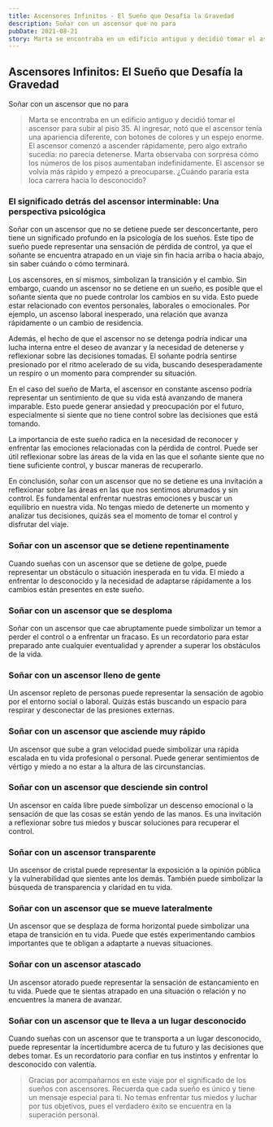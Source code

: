 ```yaml
---
title: Ascensores Infinitos - El Sueño que Desafía la Gravedad
description: Soñar con un ascensor que no para
pubDate: 2021-08-21
story: Marta se encontraba en un edificio antiguo y decidió tomar el ascensor para subir al piso 35. Al ingresar, notó que el ascensor tenía una apariencia diferente, con botones de colores y un espejo enorme. El ascensor comenzó a ascender rápidamente, pero algo extraño sucedía, no parecía detenerse. Marta observaba con sorpresa cómo los números de los pisos aumentaban indefinidamente. El ascensor se volvía más rápido y empezó a preocuparse. ¿Cuándo pararía esta loca carrera hacia lo desconocido?
---
```

## Ascensores Infinitos: El Sueño que Desafía la Gravedad

Soñar con un ascensor que no para

> Marta se encontraba en un edificio antiguo y decidió tomar el ascensor para subir al piso 35. Al ingresar, notó que el ascensor tenía una apariencia diferente, con botones de colores y un espejo enorme. El ascensor comenzó a ascender rápidamente, pero algo extraño sucedía: no parecía detenerse. Marta observaba con sorpresa cómo los números de los pisos aumentaban indefinidamente. El ascensor se volvía más rápido y empezó a preocuparse. ¿Cuándo pararía esta loca carrera hacia lo desconocido?

### El significado detrás del ascensor interminable: Una perspectiva psicológica

Soñar con un ascensor que no se detiene puede ser desconcertante, pero tiene un significado profundo en la psicología de los sueños. Este tipo de sueño puede representar una sensación de pérdida de control, ya que el soñante se encuentra atrapado en un viaje sin fin hacia arriba o hacia abajo, sin saber cuándo o cómo terminará.

Los ascensores, en sí mismos, simbolizan la transición y el cambio. Sin embargo, cuando un ascensor no se detiene en un sueño, es posible que el soñante sienta que no puede controlar los cambios en su vida. Esto puede estar relacionado con eventos personales, laborales o emocionales. Por ejemplo, un ascenso laboral inesperado, una relación que avanza rápidamente o un cambio de residencia.

Además, el hecho de que el ascensor no se detenga podría indicar una lucha interna entre el deseo de avanzar y la necesidad de detenerse y reflexionar sobre las decisiones tomadas. El soñante podría sentirse presionado por el ritmo acelerado de su vida, buscando desesperadamente un respiro o un momento para comprender su situación.

En el caso del sueño de Marta, el ascensor en constante ascenso podría representar un sentimiento de que su vida está avanzando de manera imparable. Esto puede generar ansiedad y preocupación por el futuro, especialmente si siente que no tiene control sobre las decisiones que está tomando.

La importancia de este sueño radica en la necesidad de reconocer y enfrentar las emociones relacionadas con la pérdida de control. Puede ser útil reflexionar sobre las áreas de la vida en las que el soñante siente que no tiene suficiente control, y buscar maneras de recuperarlo.

En conclusión, soñar con un ascensor que no se detiene es una invitación a reflexionar sobre las áreas en las que nos sentimos abrumados y sin control. Es fundamental enfrentar nuestras emociones y buscar un equilibrio en nuestra vida. No tengas miedo de detenerte un momento y analizar tus decisiones, quizás sea el momento de tomar el control y disfrutar del viaje.


### Soñar con un ascensor que se detiene repentinamente

Cuando sueñas con un ascensor que se detiene de golpe, puede representar un obstáculo o situación inesperada en tu vida. El miedo a enfrentar lo desconocido y la necesidad de adaptarse rápidamente a los cambios están presentes en este sueño.

### Soñar con un ascensor que se desploma

Soñar con un ascensor que cae abruptamente puede simbolizar un temor a perder el control o a enfrentar un fracaso. Es un recordatorio para estar preparado ante cualquier eventualidad y aprender a superar los obstáculos de la vida.

### Soñar con un ascensor lleno de gente

Un ascensor repleto de personas puede representar la sensación de agobio por el entorno social o laboral. Quizás estás buscando un espacio para respirar y desconectar de las presiones externas.

### Soñar con un ascensor que asciende muy rápido

Un ascensor que sube a gran velocidad puede simbolizar una rápida escalada en tu vida profesional o personal. Puede generar sentimientos de vértigo y miedo a no estar a la altura de las circunstancias.

### Soñar con un ascensor que desciende sin control

Un ascensor en caída libre puede simbolizar un descenso emocional o la sensación de que las cosas se están yendo de las manos. Es una invitación a reflexionar sobre tus miedos y buscar soluciones para recuperar el control.

### Soñar con un ascensor transparente

Un ascensor de cristal puede representar la exposición a la opinión pública y la vulnerabilidad que sientes ante los demás. También puede simbolizar la búsqueda de transparencia y claridad en tu vida.

### Soñar con un ascensor que se mueve lateralmente

Un ascensor que se desplaza de forma horizontal puede simbolizar una etapa de transición en tu vida. Puede que estés experimentando cambios importantes que te obligan a adaptarte a nuevas situaciones.

### Soñar con un ascensor atascado

Un ascensor atorado puede representar la sensación de estancamiento en tu vida. Puede que te sientas atrapado en una situación o relación y no encuentres la manera de avanzar.

### Soñar con un ascensor que te lleva a un lugar desconocido

Cuando sueñas con un ascensor que te transporta a un lugar desconocido, puede representar la incertidumbre acerca de tu futuro y las decisiones que debes tomar. Es un recordatorio para confiar en tus instintos y enfrentar lo desconocido con valentía.

> Gracias por acompañarnos en este viaje por el significado de los sueños con ascensores. Recuerda que cada sueño es único y tiene un mensaje especial para ti. No temas enfrentar tus miedos y luchar por tus objetivos, pues el verdadero éxito se encuentra en la superación personal.
